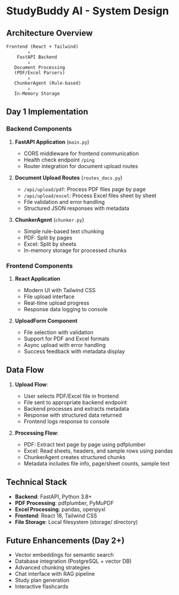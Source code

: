 # StudyBuddy AI - System Design

## Architecture Overview

```
Frontend (React + Tailwind)
        ↓
    FastAPI Backend
        ↓
   Document Processing
   (PDF/Excel Parsers)
        ↓
   ChunkerAgent (Rule-based)
        ↓
   In-Memory Storage
```

## Day 1 Implementation

### Backend Components

1. **FastAPI Application** (`main.py`)

   - CORS middleware for frontend communication
   - Health check endpoint `/ping`
   - Router integration for document upload routes

2. **Document Upload Routes** (`routes_docs.py`)

   - `/api/upload/pdf`: Process PDF files page by page
   - `/api/upload/excel`: Process Excel files sheet by sheet
   - File validation and error handling
   - Structured JSON responses with metadata

3. **ChunkerAgent** (`chunker.py`)
   - Simple rule-based text chunking
   - PDF: Split by pages
   - Excel: Split by sheets
   - In-memory storage for processed chunks

### Frontend Components

1. **React Application**

   - Modern UI with Tailwind CSS
   - File upload interface
   - Real-time upload progress
   - Response data logging to console

2. **UploadForm Component**
   - File selection with validation
   - Support for PDF and Excel formats
   - Async upload with error handling
   - Success feedback with metadata display

## Data Flow

1. **Upload Flow**:

   - User selects PDF/Excel file in frontend
   - File sent to appropriate backend endpoint
   - Backend processes and extracts metadata
   - Response with structured data returned
   - Frontend logs response to console

2. **Processing Flow**:
   - PDF: Extract text page by page using pdfplumber
   - Excel: Read sheets, headers, and sample rows using pandas
   - ChunkerAgent creates structured chunks
   - Metadata includes file info, page/sheet counts, sample text

## Technical Stack

- **Backend**: FastAPI, Python 3.8+
- **PDF Processing**: pdfplumber, PyMuPDF
- **Excel Processing**: pandas, openpyxl
- **Frontend**: React 18, Tailwind CSS
- **File Storage**: Local filesystem (storage/ directory)

## Future Enhancements (Day 2+)

- Vector embeddings for semantic search
- Database integration (PostgreSQL + vector DB)
- Advanced chunking strategies
- Chat interface with RAG pipeline
- Study plan generation
- Interactive flashcards
